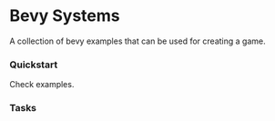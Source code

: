 # Bevy Systems

A collection of bevy examples that can be used for creating a game.

### Quickstart

Check examples.

### Tasks
